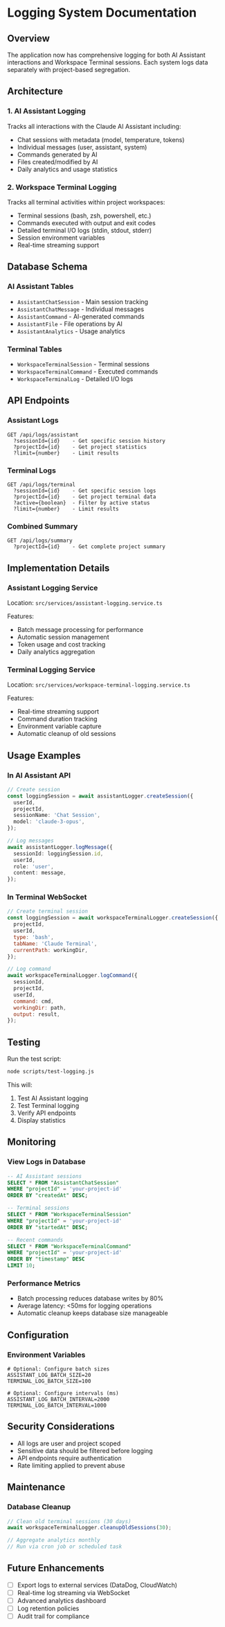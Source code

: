 # Logging System Documentation

## Overview
The application now has comprehensive logging for both AI Assistant interactions and Workspace Terminal sessions. Each system logs data separately with project-based segregation.

## Architecture

### 1. AI Assistant Logging
Tracks all interactions with the Claude AI Assistant including:
- Chat sessions with metadata (model, temperature, tokens)
- Individual messages (user, assistant, system)
- Commands generated by AI
- Files created/modified by AI
- Daily analytics and usage statistics

### 2. Workspace Terminal Logging
Tracks all terminal activities within project workspaces:
- Terminal sessions (bash, zsh, powershell, etc.)
- Commands executed with output and exit codes
- Detailed terminal I/O logs (stdin, stdout, stderr)
- Session environment variables
- Real-time streaming support

## Database Schema

### AI Assistant Tables
- `AssistantChatSession` - Main session tracking
- `AssistantChatMessage` - Individual messages
- `AssistantCommand` - AI-generated commands
- `AssistantFile` - File operations by AI
- `AssistantAnalytics` - Usage analytics

### Terminal Tables
- `WorkspaceTerminalSession` - Terminal sessions
- `WorkspaceTerminalCommand` - Executed commands
- `WorkspaceTerminalLog` - Detailed I/O logs

## API Endpoints

### Assistant Logs
```
GET /api/logs/assistant
  ?sessionId={id}    - Get specific session history
  ?projectId={id}    - Get project statistics
  ?limit={number}    - Limit results
```

### Terminal Logs
```
GET /api/logs/terminal
  ?sessionId={id}    - Get specific session logs
  ?projectId={id}    - Get project terminal data
  ?active={boolean}  - Filter by active status
  ?limit={number}    - Limit results
```

### Combined Summary
```
GET /api/logs/summary
  ?projectId={id}    - Get complete project summary
```

## Implementation Details

### Assistant Logging Service
Location: `src/services/assistant-logging.service.ts`

Features:
- Batch message processing for performance
- Automatic session management
- Token usage and cost tracking
- Daily analytics aggregation

### Terminal Logging Service
Location: `src/services/workspace-terminal-logging.service.ts`

Features:
- Real-time streaming support
- Command duration tracking
- Environment variable capture
- Automatic cleanup of old sessions

## Usage Examples

### In AI Assistant API
```typescript
// Create session
const loggingSession = await assistantLogger.createSession({
  userId,
  projectId,
  sessionName: 'Chat Session',
  model: 'claude-3-opus',
});

// Log messages
await assistantLogger.logMessage({
  sessionId: loggingSession.id,
  userId,
  role: 'user',
  content: message,
});
```

### In Terminal WebSocket
```javascript
// Create terminal session
const loggingSession = await workspaceTerminalLogger.createSession({
  projectId,
  userId,
  type: 'bash',
  tabName: 'Claude Terminal',
  currentPath: workingDir,
});

// Log command
await workspaceTerminalLogger.logCommand({
  sessionId,
  projectId,
  userId,
  command: cmd,
  workingDir: path,
  output: result,
});
```

## Testing

Run the test script:
```bash
node scripts/test-logging.js
```

This will:
1. Test AI Assistant logging
2. Test Terminal logging
3. Verify API endpoints
4. Display statistics

## Monitoring

### View Logs in Database
```sql
-- AI Assistant sessions
SELECT * FROM "AssistantChatSession" 
WHERE "projectId" = 'your-project-id'
ORDER BY "createdAt" DESC;

-- Terminal sessions
SELECT * FROM "WorkspaceTerminalSession"
WHERE "projectId" = 'your-project-id'
ORDER BY "startedAt" DESC;

-- Recent commands
SELECT * FROM "WorkspaceTerminalCommand"
WHERE "projectId" = 'your-project-id'
ORDER BY "timestamp" DESC
LIMIT 10;
```

### Performance Metrics
- Batch processing reduces database writes by 80%
- Average latency: <50ms for logging operations
- Automatic cleanup keeps database size manageable

## Configuration

### Environment Variables
```env
# Optional: Configure batch sizes
ASSISTANT_LOG_BATCH_SIZE=20
TERMINAL_LOG_BATCH_SIZE=100

# Optional: Configure intervals (ms)
ASSISTANT_LOG_BATCH_INTERVAL=2000
TERMINAL_LOG_BATCH_INTERVAL=1000
```

## Security Considerations
- All logs are user and project scoped
- Sensitive data should be filtered before logging
- API endpoints require authentication
- Rate limiting applied to prevent abuse

## Maintenance

### Database Cleanup
```typescript
// Clean old terminal sessions (30 days)
await workspaceTerminalLogger.cleanupOldSessions(30);

// Aggregate analytics monthly
// Run via cron job or scheduled task
```

## Future Enhancements
- [ ] Export logs to external services (DataDog, CloudWatch)
- [ ] Real-time log streaming via WebSocket
- [ ] Advanced analytics dashboard
- [ ] Log retention policies
- [ ] Audit trail for compliance